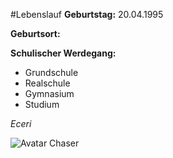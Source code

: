 #Lebenslauf
**Geburtstag:** 20.04.1995

**Geburtsort:** 

**Schulischer Werdegang:**

* Grundschule
* Realschule
* Gymnasium
* Studium

*Eceri*


![Avatar Chaser](https://i.imgur.com/XV4WUf7.png "Bild")